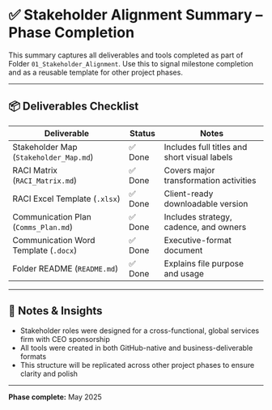 # ✅ Stakeholder Alignment Summary – Phase Completion

This summary captures all deliverables and tools completed as part of Folder `01_Stakeholder_Alignment`. Use this to signal milestone completion and as a reusable template for other project phases.

---

## 📦 Deliverables Checklist

| Deliverable                            | Status   | Notes                                  |
|----------------------------------------|----------|----------------------------------------|
| Stakeholder Map (`Stakeholder_Map.md`) | ✅ Done   | Includes full titles and short visual labels |
| RACI Matrix (`RACI_Matrix.md`)         | ✅ Done   | Covers major transformation activities |
| RACI Excel Template (`.xlsx`)          | ✅ Done   | Client-ready downloadable version      |
| Communication Plan (`Comms_Plan.md`)   | ✅ Done   | Includes strategy, cadence, and owners |
| Communication Word Template (`.docx`)  | ✅ Done   | Executive-format document              |
| Folder README (`README.md`)            | ✅ Done   | Explains file purpose and usage        |

---

## 🧠 Notes & Insights

- Stakeholder roles were designed for a cross-functional, global services firm with CEO sponsorship
- All tools were created in both GitHub-native and business-deliverable formats
- This structure will be replicated across other project phases to ensure clarity and polish

---

**Phase complete:** May 2025  
